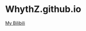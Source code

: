 # WhythZ.github.io
[My Bilibili](https://space.bilibili.com/25804487?spm_id_from=333.337.0.0 "WhythZ")
